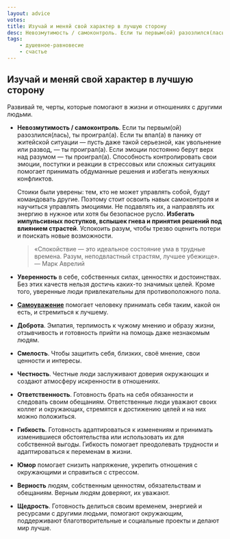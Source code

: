 ```yaml
---
layout: advice
votes:
title: Изучай и меняй свой характер в лучшую сторону
desc: Невозмутимость / самоконтроль. Если ты первым(ой) разозлился(лась), ты проиграл(а). Если ты впал(а) в панику от житейской ситуации — пусть даже такой серьезной, как увольнение или развод, — ты проиграл(а). Если эмоции постоянно берут верх над разумом — ты проиграл(а).
tags:
    - душевное-равновесие
    - счастье
---
```


## Изучай и меняй свой характер в лучшую сторону

Развивай те, черты, которые помогают в жизни и отношениях с другими людьми.

- **Невозмутимость / самоконтроль**. Если ты первым(ой) разозлился(лась), ты проиграл(а). Если ты впал(а) в панику от житейской ситуации — пусть даже такой серьезной, как увольнение или развод, — ты проиграл(а). Если эмоции постоянно берут верх над разумом — ты проиграл(а). Способность контролировать свои эмоции, поступки и реакции в стрессовых или сложных ситуациях помогает принимать обдуманные решения и избегать ненужных конфликтов.

    Стоики были уверены: тем, кто не может управлять собой, будут командовать другие. Поэтому стоит освоить навык самоконтроля и научиться управлять эмоциями. Не подавлять их, а направлять их энергию в нужное или хотя бы безопасное русло. **Избегать импульсивных поступков, вспышек гнева и принятия решений под влиянием страстей**. Успокоить разум, чтобы трезво оценить потери и поискать новые возможности.

    > «Спокойствие — это идеальное состояние ума в трудные времена. Разум, неподвластный страстям, лучшее убежище».
    > — Марк Аврелий

- **Уверенность** в себе, собственных силах, ценностях и достоинствах. Без этих качеств нельзя достичь каких-то значимых целей. Кроме того, уверенные люди привлекательны для противоположного пола.

- **[Самоуважение](self-respect)** помогает человеку принимать себя таким, какой он есть, и стремиться к лучшему.

- **Доброта**. Эмпатия, терпимость к чужому мнению и образу жизни, отзывчивость и готовность прийти на помощь даже незнакомым людям.

- **Смелость**. Чтобы защитить себя, близких, своё мнение, свои ценности и интересы.

- **Честность**. Честные люди заслуживают доверия окружающих и создают атмосферу искренности в отношениях.

- **Ответственность**. Готовность брать на себя обязанности и следовать своим обещаниям. Ответственные люди уважают своих коллег и окружающих, стремятся к достижению целей и на них можно положиться.

- **Гибкость**. Готовность адаптироваться к изменениям и принимать изменившиеся обстоятельства или использовать их для собственной выгоды. Гибкость помогает преодолевать трудности и адаптироваться к переменам в жизни.

- **Юмор** помогает снизить напряжение, укрепить отношения с окружающими и справиться с стрессом.

- **Верность** людям, собственным ценностям, обязательствам и обещаниям. Верным людям доверяют, их уважают.

- **Щедрость**. Готовность делиться своим временем, энергией и ресурсами с другими людьми, помогают окружающим, поддерживают благотворительные и социальные проекты и делают мир лучше.
